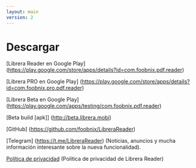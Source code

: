 ```yaml
---
layout: main
version: 2
---
```

# Descargar

[Librera Reader en Google Play] (https://play.google.com/store/apps/details?id=com.foobnix.pdf.reader)

[Librera PRO en Google Play] (https://play.google.com/store/apps/details?id=com.foobnix.pro.pdf.reader)

[Librera Beta en Google Play] (https://play.google.com/apps/testing/com.foobnix.pdf.reader)


[Beta build [apk]] (http://beta.librera.mobi)

[GitHub] (https://github.com/foobnix/LibreraReader)

[Telegram] (https://t.me/LibreraReader) (Noticias, anuncios y mucha información interesante sobre la nueva funcionalidad).


[Política de privacidad](/wiki/PrivacyPolicy/es) (Política de privacidad de Librera Reader)
